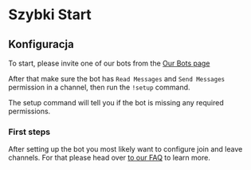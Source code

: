 # Szybki Start

## Konfiguracja

To start, please invite one of our bots from the [Our Bots page](./our-bots)

After that make sure the bot has `Read Messages` and `Send Messages` permission in a channel, then run the `!setup` command.

The setup command will tell you if the bot is missing any required permissions.

### First steps

After setting up the bot you most likely want to configure join and leave channels. For that please head over [to our FAQ](./faq) to learn more.
